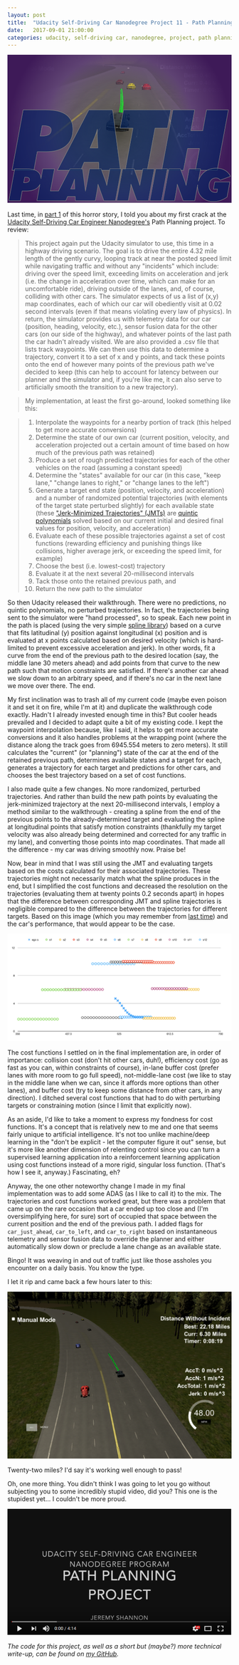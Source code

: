 ```yaml
---
layout: post
title:  "Udacity Self-Driving Car Nanodegree Project 11 - Path Planning - Part 2"
date:   2017-09-01 21:00:00 
categories: udacity, self-driving car, nanodegree, project, path planning
---
```


![Path Planning cover image](https://github.com/jeremy-shannon/jeremy-shannon.github.io/blob/master/images/path_planning/pp_cover2.png?raw=true)

Last time, in [part 1](http://jeremyshannon.com/2017/08/25/udacity-sdcnd-path-planning-pt1.html) of this horror story, I told you about my first crack at the [Udacity Self-Driving Car Engineer Nanodegree's](https://udacity.com/drive/) Path Planning project. To review:

> This project again put the Udacity simulator to use, this time in a highway driving scenario. The goal is to drive the entire 4.32 mile length of the gently curvy, looping track at near the posted speed limit while navigating traffic and without any "incidents" which include: driving over the speed limit, exceeding limits on acceleration and jerk (i.e. the change in acceleration over time, which can make for an uncomfortable ride), driving outside of the lanes, and, of course, colliding with other cars. The simulator expects of us a list of (x,y) map coordinates, each of which our car will obediently visit at 0.02 second intervals (even if that means violating every law of physics). In return, the simulator provides us with telemetry data for our car (position, heading, velocity, etc.), sensor fusion data for the other cars (on our side of the highway), and whatever points of the last path the car hadn't already visited. We are also provided a .csv file that lists track waypoints. We can then use this data to determine a trajectory, convert it to a set of x and y points, and tack these points onto the end of however many points of the previous path we've decided to keep (this can help to account for latency between our planner and the simulator and, if you're like me, it can also serve to artificially smooth the transition to a new trajectory).

> My implementation, at least the first go-around, looked something like this: 

> 1. Interpolate the waypoints for a nearby portion of track (this helped to get more accurate conversions)
> 2. Determine the state of our own car (current position, velocity, and acceleration projected out a certain amount of time based on how much of the previous path was retained)
> 3. Produce a set of rough predicted trajectories for each of the other vehicles on the road (assuming a constant speed)
> 4. Determine the "states" available for our car (in this case, "keep lane," "change lanes to right," or "change lanes to the left")
> 5. Generate a target end state (position, velocity, and acceleration) and a number of randomized potential trajectories (with elements of the target state perturbed slightly) for each available state (these ["Jerk-Minimized Trajectories" (JMTs)](http://mplab.ucsd.edu/tutorials/minimumJerk.pdf) are [quintic polynomials](https://en.wikipedia.org/wiki/Quintic_function) solved based on our current initial and desired final values for position, velocity, and acceleration)
> 6. Evaluate each of these possible trajectories against a set of cost functions (rewarding efficiency and punishing things like collisions, higher average jerk, or exceeding the speed limit, for example)
> 7. Choose the best (i.e. lowest-cost) trajectory
> 8. Evaluate it at the next several 20-millisecond intervals
> 9. Tack those onto the retained previous path, and 
> 10. Return the new path to the simulator

So then Udacity released their walkthrough. There were no predictions, no quintic polynomials, no perturbed trajectories. In fact, the trajectories being sent to the simulator were "hand processed", so to speak. Each new point in the path is placed (using the very simple [spline library](http://kluge.in-chemnitz.de/opensource/spline/)) based on a curve that fits latitudinal (y) position against longitudinal (x) position and is evaluated at x points calculated based on desired velocity (which is hard-limited to prevent excessive acceleration and jerk). In other words, fit a curve from the end of the previous path to the desired location (say, the middle lane 30 meters ahead) and add points from that curve to the new path such that motion constraints are satisfied. If there's another car ahead we slow down to an arbitrary speed, and if there's no car in the next lane we move over there. The end.

My first inclination was to trash all of my current code (maybe even poison it and set it on fire, while I'm at it) and duplicate the walkthrough code exactly. Hadn't I already invested enough time in this? But cooler heads prevailed and I decided to adapt quite a bit of my existing code. I kept the waypoint interpolation because, like I said, it helps to get more accurate conversions and it also handles problems at the wrapping point (where the distance along the track goes from 6945.554 meters to zero meters). It still calculates the "current" (or "planning") state of the car at the end of the retained previous path, determines available states and a target for each, generates a trajectory for each target and predictions for other cars, and chooses the best trajectory based on a set of cost functions.

I also made quite a few changes. No more randomized, perturbed trajectories. And rather than build the new path points by evaluating the jerk-minimized trajectory at the next 20-millisecond intervals, I employ a method similar to the walkthrough - creating a spline from the end of the previous points to the already-determined target and evaluating the spline at longitudinal points that satisfy motion constraints (thankfully my target velocity was also already being determined and corrected for any traffic in my lane), and converting those points into map coordinates. That made all the difference - my car was driving smoothly now. Praise be!

Now, bear in mind that I was still using the JMT and evaluating targets based on the costs calculated for their associated trajectories. These trajectories might not necessarily match what the spline produces in the end, but I simplified the cost functions and decreased the resolution on the trajectories (evaluating them at twenty points 0.2 seconds apart) in hopes that the difference between corresponding JMT and spline trajectories is negligible compared to the difference between the trajectories for different targets. Based on this image (which you may remember from [last time](http://jeremyshannon.com/2017/08/25/udacity-sdcnd-path-planning-pt1.html)) and the car's performance, that would appear to be the case.

![Sensor fusion data visualization](https://github.com/jeremy-shannon/jeremy-shannon.github.io/blob/master/images/path_planning/sensor_fusion_2.png?raw=true)

The cost functions I settled on in the final implementation are, in order of importance: collision cost (don't hit other cars, duh!), efficiency cost (go as fast as you can, within constraints of course), in-lane buffer cost (prefer lanes with more room to go full speed), not-middle-lane cost (we like to stay in the middle lane when we can, since it affords more options than other lanes), and buffer cost (try to keep some distance from other cars, in any direction). I ditched several cost functions that had to do with perturbing targets or constraining motion (since I limit that explicitly now). 

As an aside, I'd like to take a moment to express my fondness for cost functions. It's a concept that is relatively new to me and one that seems fairly unique to artificial intelligence. It's not too unlike machine/deep learning in the "don't be explicit - let the computer figure it out" sense, but it's more like another dimension of relenting control since you can turn a supervised learning application into a reinforcement learning application using cost functions instead of a more rigid, singular loss function. (That's how I see it, anyway.) Fascinating, eh?

Anyway, the one other noteworthy change I made in my final implementation was to add some ADAS (as I like to call it) to the mix. The trajectories and cost functions worked great, but there was a problem that came up on the rare occasion that a car ended up too close and (I'm oversimplifying here, for sure) sort of occupied that space between the current position and the end of the previous path. I added flags for `car_just_ahead`, `car_to_left`, and `car_to_right` based on instantaneous telemetry and sensor fusion data to override the planner and either automatically slow down or preclude a lane change as an available state.

Bingo! It was weaving in and out of traffic just like those assholes you encounter on a daily basis. You know the type.

I let it rip and came back a few hours later to this: 

![22 miles](https://github.com/jeremy-shannon/jeremy-shannon.github.io/blob/master/images/path_planning/screenshot.png?raw=true)

Twenty-two miles? I'd say it's working well enough to pass!

Oh, one more thing. You didn't think I was going to let you go without subjecting you to some incredibly stupid video, did you? This one is the stupidest yet... I couldn't be more proud.

<a href="https://www.youtube.com/watch?v=cIMZvQppt38"><img src="https://github.com/jeremy-shannon/jeremy-shannon.github.io/blob/master/images/path_planning/pp_youtube.png?raw=true"></a>

*The code for this project, as well as a short but (maybe?) more technical write-up, can be found on [my GitHub](https://github.com/jeremy-shannon/CarND-Path-Planning-Project).*